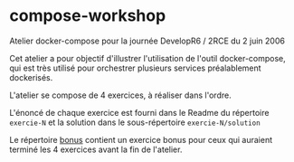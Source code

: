 # compose-workshop

Atelier docker-compose pour la journée DevelopR6 / 2RCE du 2 juin 2006

Cet atelier a pour objectif d'illustrer l'utilisation de l'outil docker-compose, qui est très utilisé pour orchestrer plusieurs services préalablement dockerisés.

L'atelier se compose de 4 exercices, à réaliser dans l'ordre.

L'énoncé de chaque exercice est fourni dans le Readme du répertoire `exercie-N` et la solution dans le sous-répertoire `exercie-N/solution`
 
Le répertoire [bonus](./bonus) contient un exercice bonus pour ceux qui auraient terminé les 4 exercices avant la fin de l'atelier.
